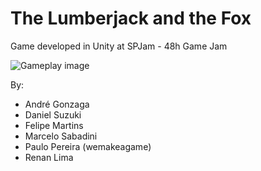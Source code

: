 # The Lumberjack and the Fox

Game developed in Unity at SPJam - 48h Game Jam

![Gameplay image](https://felipefcm.files.wordpress.com/2017/03/lf_4.png)

By:
- André Gonzaga
- Daniel Suzuki
- Felipe Martins
- Marcelo Sabadini
- Paulo Pereira (wemakeagame)
- Renan Lima
